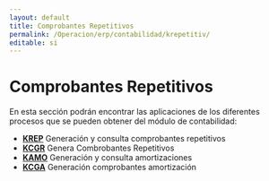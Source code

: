 ```yaml
---
layout: default
title: Comprobantes Repetitivos
permalink: /Operacion/erp/contabilidad/krepetitiv/
editable: si
---
```


# Comprobantes Repetitivos

En esta sección podrán encontrar las aplicaciones de los diferentes procesos que se pueden obtener del módulo de contabilidad:

- [**KREP**](http://docs.oasiscom.com/Operacion/erp/contabilidad/krepetitiv/krep) Generación y consulta comprobantes repetitivos  
- [**KCGR**](http://docs.oasiscom.com/Operacion/erp/contabilidad/krepetitiv/kcgr) Genera Combrobantes Repetitivos
- [**KAMO**](http://docs.oasiscom.com/Operacion/erp/contabilidad/krepetitiv/kamo) Generación y consulta amortizaciones  
- [**KCGA**](http://docs.oasiscom.com/Operacion/erp/contabilidad/krepetitiv/kcga) Generación comprobantes amortización

